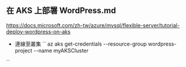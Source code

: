 ## 在 AKS 上部署 WordPress.md
https://docs.microsoft.com/zh-tw/azure/mysql/flexible-server/tutorial-deploy-wordpress-on-aks

* 連線至叢集
``
az aks get-credentials --resource-group wordpress-project --name myAKSCluster

``
